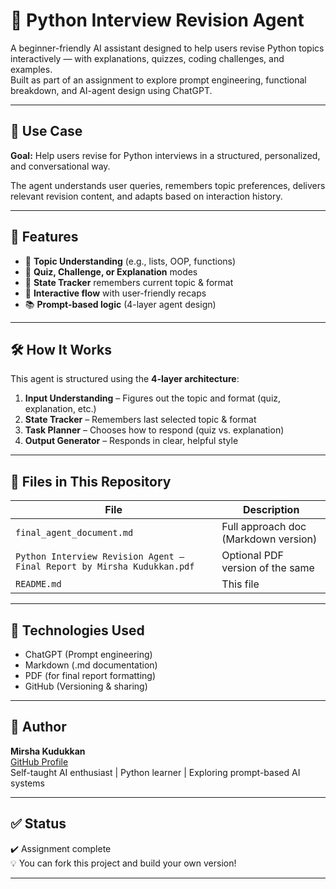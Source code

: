 # 🧠 Python Interview Revision Agent

A beginner-friendly AI assistant designed to help users revise Python topics interactively — with explanations, quizzes, coding challenges, and examples.  
Built as part of an assignment to explore prompt engineering, functional breakdown, and AI-agent design using ChatGPT.

---

## 📌 Use Case

**Goal:** Help users revise for Python interviews in a structured, personalized, and conversational way.

The agent understands user queries, remembers topic preferences, delivers relevant revision content, and adapts based on interaction history.

---

## 🚀 Features

- 📘 **Topic Understanding** (e.g., lists, OOP, functions)
- 🎯 **Quiz, Challenge, or Explanation** modes
- 🧠 **State Tracker** remembers current topic & format
- 🔄 **Interactive flow** with user-friendly recaps
- 📚 **Prompt-based logic** (4-layer agent design)

---

## 🛠️ How It Works

This agent is structured using the **4-layer architecture**:

1. **Input Understanding** – Figures out the topic and format (quiz, explanation, etc.)
2. **State Tracker** – Remembers last selected topic & format
3. **Task Planner** – Chooses how to respond (quiz vs. explanation)
4. **Output Generator** – Responds in clear, helpful style

---

## 📂 Files in This Repository

| File | Description |
|------|-------------|
| `final_agent_document.md` | Full approach doc (Markdown version) |
| `Python Interview Revision Agent – Final Report by Mirsha Kudukkan.pdf` | Optional PDF version of the same |
| `README.md` | This file |
 

---

## 🧠 Technologies Used

- ChatGPT (Prompt engineering)
- Markdown (.md documentation)
- PDF (for final report formatting)
- GitHub (Versioning & sharing)

---

## 👤 Author

**Mirsha Kudukkan**  
[GitHub Profile]( https://github.com/mirshaaa)  
Self-taught AI enthusiast | Python learner | Exploring prompt-based AI systems

---

## ✅ Status

✔️ Assignment complete  
💡 You can fork this project and build your own version!

---

